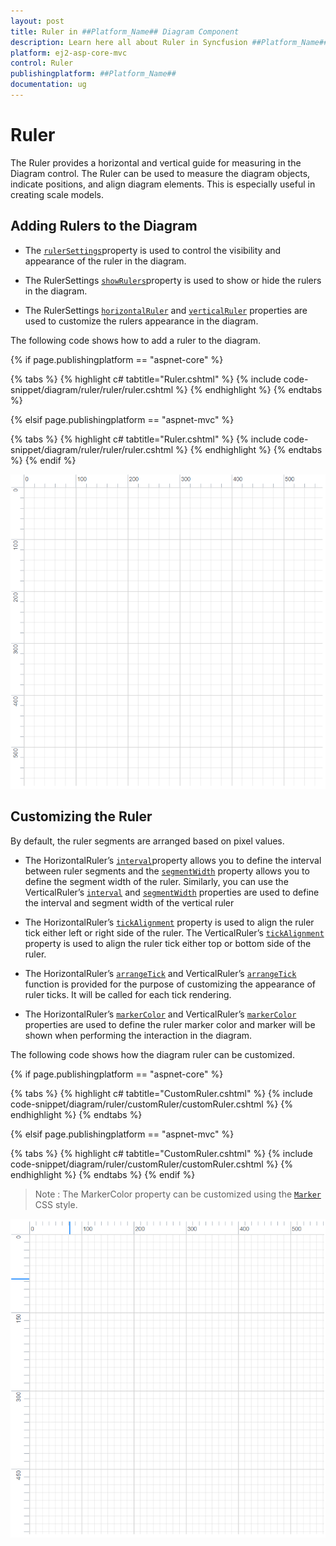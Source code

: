```yaml
---
layout: post
title: Ruler in ##Platform_Name## Diagram Component
description: Learn here all about Ruler in Syncfusion ##Platform_Name## Diagram component of Syncfusion Essential JS 2 and more.
platform: ej2-asp-core-mvc
control: Ruler
publishingplatform: ##Platform_Name##
documentation: ug
---
```


# Ruler

The Ruler provides a horizontal and vertical guide for measuring in the Diagram control. The Ruler can be used to measure the diagram objects, indicate positions, and align diagram elements. This is especially useful in creating scale models.

## Adding Rulers to the Diagram

* The [`rulerSettings`](https://help.syncfusion.com/cr/aspnetcore-js2/Syncfusion.EJ2.Diagrams.DiagramRulerSettings.html)property is used to control the visibility and appearance of the ruler in the diagram.

* The RulerSettings [`showRulers`](https://help.syncfusion.com/cr/aspnetcore-js2/Syncfusion.EJ2.Diagrams.DiagramRulerSettings.html#Syncfusion_EJ2_Diagrams_DiagramRulerSettings_ShowRulers)property is used to show or hide the rulers in the diagram.

* The RulerSettings [`horizontalRuler`](https://help.syncfusion.com/cr/aspnetcore-js2/Syncfusion.EJ2.Diagrams.DiagramRulerSettings.html#Syncfusion_EJ2_Diagrams_DiagramRulerSettings_HorizontalRuler) and [`verticalRuler`](https://help.syncfusion.com/cr/aspnetcore-js2/Syncfusion.EJ2.Diagrams.DiagramRulerSettings.html#Syncfusion_EJ2_Diagrams_DiagramRulerSettings_VerticalRuler) properties are used to customize the rulers appearance in the diagram.

The following code shows how to add a ruler to the diagram.

{% if page.publishingplatform == "aspnet-core" %}

{% tabs %}
{% highlight c# tabtitle="Ruler.cshtml" %}
{% include code-snippet/diagram/ruler/ruler/ruler.cshtml %}
{% endhighlight %}
{% endtabs %}

{% elsif page.publishingplatform == "aspnet-mvc" %}

{% tabs %}
{% highlight c# tabtitle="Ruler.cshtml" %}
{% include code-snippet/diagram/ruler/ruler/ruler.cshtml %}
{% endhighlight %}
{% endtabs %}
{% endif %}



![Ruler](images/Ruler.png)

## Customizing the Ruler

By default, the ruler segments are arranged based on pixel values.

* The HorizontalRuler’s [`interval`](https://help.syncfusion.com/cr/aspnetcore-js2/Syncfusion.EJ2.Diagrams.DiagramDiagramRuler.html#Syncfusion_EJ2_Diagrams_DiagramDiagramRuler_Interval)property allows you to define the interval between ruler segments and the [`segmentWidth`](https://help.syncfusion.com/cr/aspnetcore-js2/Syncfusion.EJ2.Diagrams.DiagramDiagramRuler.html#Syncfusion_EJ2_Diagrams_DiagramDiagramRuler_SegmentWidth) property allows you to define the segment width of the ruler. Similarly, you can use the VerticalRuler’s [`interval`](https://help.syncfusion.com/cr/aspnetcore-js2/Syncfusion.EJ2.Diagrams.DiagramDiagramRuler.html#Syncfusion_EJ2_Diagrams_DiagramDiagramRuler_Interval) and [`segmentWidth`](https://help.syncfusion.com/cr/aspnetcore-js2/Syncfusion.EJ2.Diagrams.DiagramDiagramRuler.html#Syncfusion_EJ2_Diagrams_DiagramDiagramRuler_SegmentWidth) properties are used to define the interval and segment width of the vertical ruler

* The HorizontalRuler’s [`tickAlignment`](https://help.syncfusion.com/cr/aspnetcore-js2/Syncfusion.EJ2.Diagrams.DiagramDiagramRuler.html#Syncfusion_EJ2_Diagrams_DiagramDiagramRuler_TickAlignment) property is used to align the ruler tick either left or right side of the ruler. The VerticalRuler’s [`tickAlignment`](https://help.syncfusion.com/cr/aspnetcore-js2/Syncfusion.EJ2.Diagrams.DiagramDiagramRuler.html#Syncfusion_EJ2_Diagrams_DiagramDiagramRuler_TickAlignment) property is used to align the ruler tick either top or bottom side of the ruler.

* The HorizontalRuler’s [`arrangeTick`](https://help.syncfusion.com/cr/aspnetcore-js2/Syncfusion.EJ2.Diagrams.DiagramDiagramRuler.html#Syncfusion_EJ2_Diagrams_DiagramDiagramRuler_ArrangeTick) and VerticalRuler’s [`arrangeTick`](https://help.syncfusion.com/cr/aspnetcore-js2/Syncfusion.EJ2.Diagrams.DiagramDiagramRuler.html#Syncfusion_EJ2_Diagrams_DiagramDiagramRuler_ArrangeTick) function is provided for the purpose of customizing the appearance of ruler ticks. It will be called for each tick rendering.

* The HorizontalRuler’s [`markerColor`](https://help.syncfusion.com/cr/aspnetcore-js2/Syncfusion.EJ2.Diagrams.DiagramDiagramRuler.html#Syncfusion_EJ2_Diagrams_DiagramDiagramRuler_MarkerColor) and VerticalRuler’s [`markerColor`](https://help.syncfusion.com/cr/aspnetcore-js2/Syncfusion.EJ2.Diagrams.DiagramDiagramRuler.html#Syncfusion_EJ2_Diagrams_DiagramDiagramRuler_MarkerColor) properties are used to define the ruler marker color and marker will be shown when performing the interaction in the diagram.

The following code shows how the diagram ruler can be customized.

{% if page.publishingplatform == "aspnet-core" %}

{% tabs %}
{% highlight c# tabtitle="CustomRuler.cshtml" %}
{% include code-snippet/diagram/ruler/customRuler/customRuler.cshtml %}
{% endhighlight %}
{% endtabs %}

{% elsif page.publishingplatform == "aspnet-mvc" %}

{% tabs %}
{% highlight c# tabtitle="CustomRuler.cshtml" %}
{% include code-snippet/diagram/ruler/customRuler/customRuler.cshtml %}
{% endhighlight %}
{% endtabs %}
{% endif %}



>Note : The MarkerColor property can be customized using the [`Marker`](./style/#customizing-the-ruler) CSS style.

![Customize](images/CustomRuler.png)
